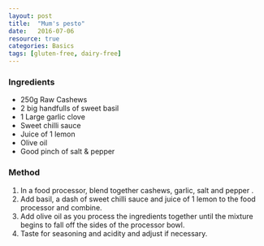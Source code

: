 ```yaml
---
layout: post
title:  "Mum's pesto"
date:   2016-07-06
resource: true
categories: Basics
tags: [gluten-free, dairy-free]
---
```


### Ingredients

* 250g Raw Cashews
* 2 big handfulls of sweet basil
* 1 Large garlic clove
* Sweet chilli sauce
* Juice of 1 lemon
* Olive oil
* Good pinch of salt & pepper

### Method

1. In a food processor, blend together cashews, garlic, salt and pepper .
2. Add basil, a dash of sweet chilli sauce and juice of 1 lemon to the food processor and combine.
3. Add olive oil as you process the ingredients together until the mixture begins to fall off the sides of the processor bowl.
4. Taste for seasoning and acidity and adjust if necessary.



